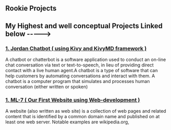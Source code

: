 
## Rookie Projects

## My Highest and well conceptual Projects Linked below ----->
### [1. Jordan Chatbot ( using Kivy and KivyMD framework )](https://github.com/Abhishekvrt/JordanChatBot) 
A chatbot or chatterbot is a software application used to conduct an on-line chat conversation via text or text-to-speech, in lieu of providing direct contact with a live human agent.A chatbot is a type of software that can help customers by automating conversations and interact with them. A chatbot is a computer program that simulates and processes human conversation (either written or spoken)

### [1. ML-7 ( Our First Website using Web-development )](https://github.com/Abhishekvrt/ml-7) 
A website (also written as web site) is a collection of web pages and related content that is identified by a common domain name and published on at least one web server. Notable examples are wikipedia.org, 
